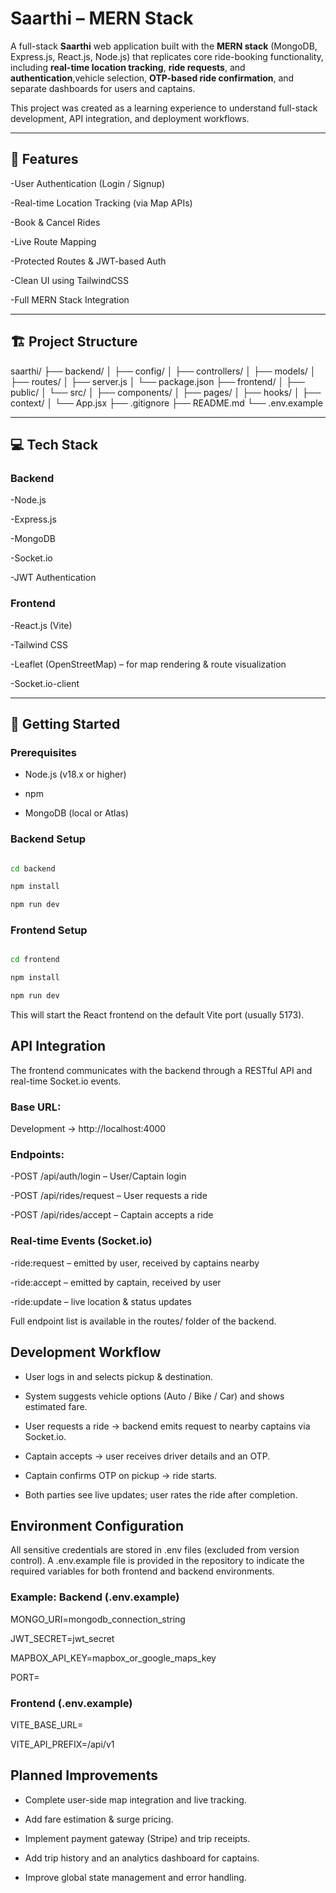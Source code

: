 # Saarthi – MERN Stack


A full-stack **Saarthi** web application built with the **MERN stack** (MongoDB, Express.js, React.js, Node.js) that replicates core ride-booking functionality, including **real-time location tracking**, **ride requests**, and **authentication**,vehicle selection, **OTP-based ride confirmation**, and separate dashboards for users and captains.

This project was created as a learning experience to understand full-stack development, API integration, and deployment workflows.

---

## 🌟 Features


-User Authentication (Login / Signup)  

-Real-time Location Tracking (via Map APIs)  

-Book & Cancel Rides  

-Live Route Mapping  

-Protected Routes & JWT-based Auth  

-Clean UI using TailwindCSS 

-Full MERN Stack Integration


---


## 🏗️ Project Structure


saarthi/
├── backend/
│   ├── config/
│   ├── controllers/
│   ├── models/
│   ├── routes/
│   ├── server.js
│   └── package.json
├── frontend/
│   ├── public/
│   └── src/
│       ├── components/
│       ├── pages/
│       ├── hooks/
│       ├── context/
│       └── App.jsx
├── .gitignore
├── README.md
└── .env.example


---

## 💻 Tech Stack


### Backend

-Node.js

-Express.js

-MongoDB

-Socket.io

-JWT Authentication


### Frontend


-React.js (Vite)

-Tailwind CSS

-Leaflet (OpenStreetMap) – for map rendering & route visualization

-Socket.io-client


---

## 🚀 Getting Started

### Prerequisites

-   Node.js (v18.x or higher)

-   npm

-   MongoDB (local or Atlas)

### Backend Setup
```bash

cd backend

npm install

npm run dev
```

### Frontend Setup
```bash

cd frontend

npm install

npm run dev
```

This will start the React frontend on the default Vite port (usually 5173).


## API Integration

The frontend communicates with the backend through a RESTful API and real-time Socket.io events.

### Base URL:

Development → http://localhost:4000

### Endpoints:

-POST /api/auth/login – User/Captain login

-POST /api/rides/request – User requests a ride

-POST /api/rides/accept – Captain accepts a ride


### Real-time Events (Socket.io)

-ride:request – emitted by user, received by captains nearby

-ride:accept – emitted by captain, received by user

-ride:update – live location & status updates

Full endpoint list is available in the routes/ folder of the backend.



## Development Workflow



-   User logs in and selects pickup & destination.

-   System suggests vehicle options (Auto / Bike / Car) and shows estimated fare.

-   User requests a ride → backend emits request to nearby captains via Socket.io.

-   Captain accepts → user receives driver details and an OTP.

-   Captain confirms OTP on pickup → ride starts.

-   Both parties see live updates; user rates the ride after completion.


## Environment Configuration

All sensitive credentials are stored in .env files (excluded from version control).
A .env.example file is provided in the repository to indicate the required variables for both frontend and backend environments.


### Example: Backend (.env.example)

MONGO_URI=mongodb_connection_string

JWT_SECRET=jwt_secret

MAPBOX_API_KEY=mapbox_or_google_maps_key

PORT=



### Frontend (.env.example)

VITE_BASE_URL=

VITE_API_PREFIX=/api/v1



## Planned Improvements

-   Complete user-side map integration and live tracking.

-   Add fare estimation & surge pricing.

-   Implement payment gateway (Stripe) and trip receipts.

-   Add trip history and an analytics dashboard for captains.

-   Improve global state management and error handling.


